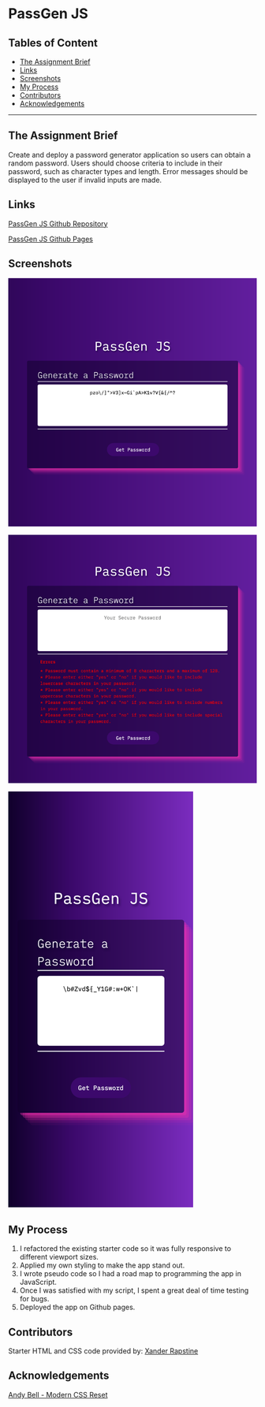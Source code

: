 # PassGen JS

## Tables of Content
- [The Assignment Brief](#the-assignment-brief)
- [Links](#links)
- [Screenshots](#screenshots)
- [My Process](#my-process)
- [Contributors](#contributors)
- [Acknowledgements](#acknowledgements)

---

## The Assignment Brief

Create and deploy a password generator application so users can obtain a random password. Users should choose criteria to include in their password, such as character types and length. Error messages should be displayed to the user if invalid inputs are made.

## Links

[PassGen JS Github Repository](https://github.com/matthew-millard/pass-gen-js)

[PassGen JS Github Pages](https://matthew-millard.github.io/pass-gen-js/)

## Screenshots

![Desktop Screenshot of PassGen JS App.](./Develop/assets/screenshots/desktop-screenshot-passgenjs.png)

![Desktop Screenshot of PassGen JS App showing errors.](./Develop/assets/screenshots/desktop-screenshot-passgenjs-errors.png)

![Mobile Screenshot of PassGen JS App.](./Develop/assets/screenshots/mobile-screenshot-passgenjs.png)

## My Process

1. I refactored the existing starter code so it was fully responsive to different viewport sizes.
2. Applied my own styling to make the app stand out.
3. I wrote pseudo code so I had a road map to programming the app in JavaScript.
4. Once I was satisfied with my script, I spent a great deal of time testing for bugs.
5. Deployed the app on Github pages.

## Contributors

Starter HTML and CSS code provided by:
[Xander Rapstine](https://github.com/Xandromus)

## Acknowledgements

[Andy Bell - Modern CSS Reset](https://andy-bell.co.uk/a-modern-css-reset/)